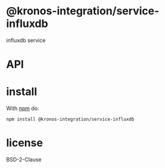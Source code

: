 
# @kronos-integration/service-influxdb

influxdb service

# API

# install

With [npm](http://npmjs.org) do:

```shell
npm install @kronos-integration/service-influxdb
```

# license

BSD-2-Clause
